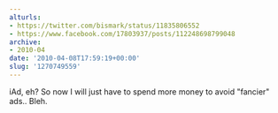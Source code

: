 ```yaml
---
alturls:
- https://twitter.com/bismark/status/11835806552
- https://www.facebook.com/17803937/posts/112248698799048
archive:
- 2010-04
date: '2010-04-08T17:59:19+00:00'
slug: '1270749559'
---
```


iAd, eh? So now I will just have to spend more money to avoid "fancier" ads.. Bleh.

